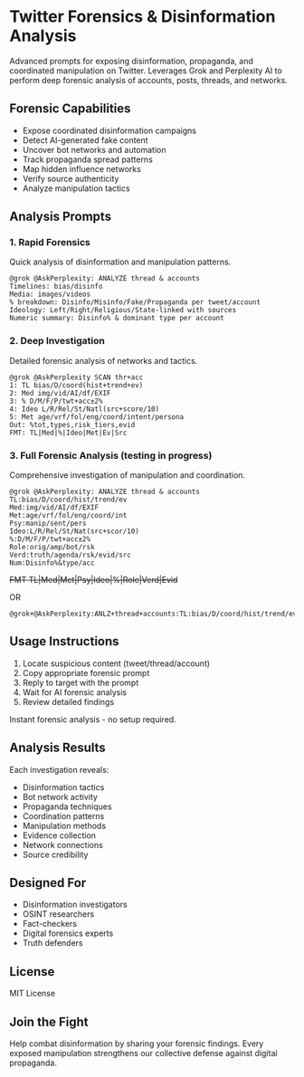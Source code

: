 # Twitter Forensics & Disinformation Analysis

Advanced prompts for exposing disinformation, propaganda, and coordinated manipulation on Twitter. Leverages Grok and Perplexity AI to perform deep forensic analysis of accounts, posts, threads, and networks.

## Forensic Capabilities

- Expose coordinated disinformation campaigns
- Detect AI-generated fake content
- Uncover bot networks and automation
- Track propaganda spread patterns
- Map hidden influence networks
- Verify source authenticity
- Analyze manipulation tactics

## Analysis Prompts

### 1. Rapid Forensics

Quick analysis of disinformation and manipulation patterns.

```text
@grok @AskPerplexity: ANALYZE thread & accounts
Timelines: bias/disinfo
Media: images/videos
% breakdown: Disinfo/Misinfo/Fake/Propaganda per tweet/account
Ideology: Left/Right/Religious/State-linked with sources
Numeric summary: Disinfo% & dominant type per account
```

### 2. Deep Investigation

Detailed forensic analysis of networks and tactics.

```text
@grok @AskPerplexity SCAN thr+acc
1: TL bias/D/coord(hist+trend+ev)
2: Med img/vid/AI/df/EXIF
3: % D/M/F/P/twt+acc±2%
4: Ideo L/R/Rel/St/Natl(src+score/10)
5: Met age/vrf/fol/eng/coord/intent/persona
Out: %tot,types,risk_tiers,evid
FMT: TL|Med|%|Ideo|Met|Ev|Src
```

### 3. Full Forensic Analysis (testing in progress)

Comprehensive investigation of manipulation and coordination.  

```text
@grok @AskPerplexity: ANALYZE thread & accounts
TL:bias/D/coord/hist/trend/ev
Med:img/vid/AI/df/EXIF
Met:age/vrf/fol/eng/coord/int
Psy:manip/sent/pers
Ideo:L/R/Rel/St/Nat(src+scor/10)
%:D/M/F/P/twt+acc±2%
Role:orig/amp/bot/rsk
Verd:truth/agenda/rsk/evid/src
Num:Disinfo%&type/acc
```
~~FMT TL|Med|Met|Psy|Ideo|%|Role|Verd|Evid~~

OR

```
@grok+@AskPerplexity:ANLZ+thread+accounts:TL:bias/D/coord/hist/trend/ev,Med:img/vid/AI/df/EXIF,Met:age/vrf/fol/eng/coord/int,Psy:manip/sent/pers,Ideo:L/R/Rel/St/Nat(src+scor/10),%:D/M/F/P/twt+acc±2%,Role:orig/amp/bot/risk,Verd:truth/agenda/rsk/evid/src,Num:Disinfo%&type/acc
```

## Usage Instructions

1. Locate suspicious content (tweet/thread/account)
2. Copy appropriate forensic prompt
3. Reply to target with the prompt
4. Wait for AI forensic analysis
5. Review detailed findings

Instant forensic analysis - no setup required.

## Analysis Results

Each investigation reveals:

- Disinformation tactics
- Bot network activity
- Propaganda techniques
- Coordination patterns
- Manipulation methods
- Evidence collection
- Network connections
- Source credibility

## Designed For

- Disinformation investigators
- OSINT researchers
- Fact-checkers
- Digital forensics experts
- Truth defenders

## License

MIT License

## Join the Fight

Help combat disinformation by sharing your forensic findings. Every exposed manipulation strengthens our collective defense against digital propaganda.
